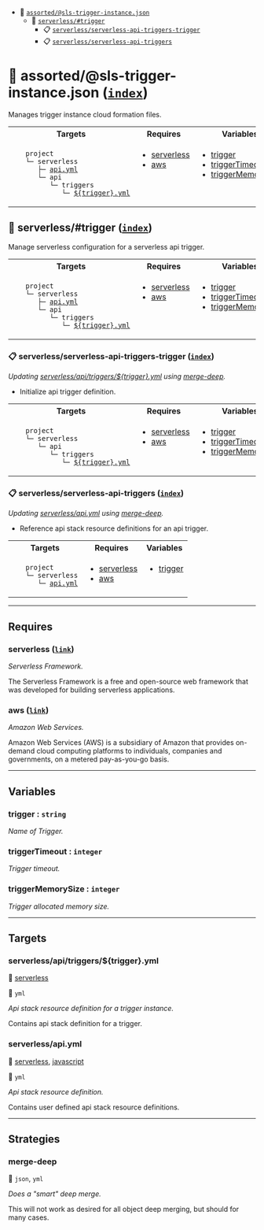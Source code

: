 - <a name="blackfluxrobo-config-plugin-task-idx-ref-assortedsls-trigger-instancejson">:open_file_folder:</a> <a href="#blackfluxrobo-config-plugin-task-ref-assortedsls-trigger-instancejson">`assorted/@sls-trigger-instance.json`</a>
  - <a name="blackfluxrobo-config-plugin-task-idx-ref-serverlesstrigger">:open_file_folder:</a> <a href="#blackfluxrobo-config-plugin-task-ref-serverlesstrigger">`serverless/#trigger`</a>
    - <a name="blackfluxrobo-config-plugin-task-idx-ref-serverlessserverless-api-triggers-trigger">:clipboard:</a> <a href="#blackfluxrobo-config-plugin-task-ref-serverlessserverless-api-triggers-trigger">`serverless/serverless-api-triggers-trigger`</a>
    - <a name="blackfluxrobo-config-plugin-task-idx-ref-serverlessserverless-api-triggers">:clipboard:</a> <a href="#blackfluxrobo-config-plugin-task-ref-serverlessserverless-api-triggers">`serverless/serverless-api-triggers`</a>

# :open_file_folder: <a name="blackfluxrobo-config-plugin-task-ref-assortedsls-trigger-instancejson">assorted/@sls-trigger-instance.json</a> (<a href="#blackfluxrobo-config-plugin-task-idx-ref-assortedsls-trigger-instancejson">`index`</a>)

Manages trigger instance cloud formation files.

<table>
  <tbody>
    <tr>
      <th>Targets</th>
      <th>Requires</th>
      <th>Variables</th>
    </tr>
    <tr>
      <td align="left" valign="top">
        <ul>
<code>project</code><br/>
<code>└─&nbsp;serverless</code><br/>
<code>&nbsp;&nbsp;&nbsp;├─&nbsp;<a href="#blackfluxrobo-config-plugin-target-ref-serverlessapiyml">api.yml</a></code><br/>
<code>&nbsp;&nbsp;&nbsp;└─&nbsp;api</code><br/>
<code>&nbsp;&nbsp;&nbsp;&nbsp;&nbsp;&nbsp;└─&nbsp;triggers</code><br/>
<code>&nbsp;&nbsp;&nbsp;&nbsp;&nbsp;&nbsp;&nbsp;&nbsp;&nbsp;└─&nbsp;<a href="#blackfluxrobo-config-plugin-target-ref-serverlessapitriggerstriggeryml">${trigger}.yml</a></code><br/>
        </ul>
      </td>
      <td align="left" valign="top">
        <ul>
          <li><a href="#blackfluxrobo-config-plugin-req-ref-serverless">serverless</a></li>
          <li><a href="#blackfluxrobo-config-plugin-req-ref-aws">aws</a></li>
        </ul>
      </td>
      <td align="left" valign="top">
        <ul>
          <li><a href="#blackfluxrobo-config-plugin-var-ref-trigger">trigger</a></li>
          <li><a href="#blackfluxrobo-config-plugin-var-ref-triggertimeout">triggerTimeout</a></li>
          <li><a href="#blackfluxrobo-config-plugin-var-ref-triggermemorysize">triggerMemorySize</a></li>
        </ul>
      </td>
    </tr>
  </tbody>
</table>

## :open_file_folder: <a name="blackfluxrobo-config-plugin-task-ref-serverlesstrigger">serverless/#trigger</a> (<a href="#blackfluxrobo-config-plugin-task-idx-ref-serverlesstrigger">`index`</a>)

Manage serverless configuration for a serverless api trigger.

<table>
  <tbody>
    <tr>
      <th>Targets</th>
      <th>Requires</th>
      <th>Variables</th>
    </tr>
    <tr>
      <td align="left" valign="top">
        <ul>
<code>project</code><br/>
<code>└─&nbsp;serverless</code><br/>
<code>&nbsp;&nbsp;&nbsp;├─&nbsp;<a href="#blackfluxrobo-config-plugin-target-ref-serverlessapiyml">api.yml</a></code><br/>
<code>&nbsp;&nbsp;&nbsp;└─&nbsp;api</code><br/>
<code>&nbsp;&nbsp;&nbsp;&nbsp;&nbsp;&nbsp;└─&nbsp;triggers</code><br/>
<code>&nbsp;&nbsp;&nbsp;&nbsp;&nbsp;&nbsp;&nbsp;&nbsp;&nbsp;└─&nbsp;<a href="#blackfluxrobo-config-plugin-target-ref-serverlessapitriggerstriggeryml">${trigger}.yml</a></code><br/>
        </ul>
      </td>
      <td align="left" valign="top">
        <ul>
          <li><a href="#blackfluxrobo-config-plugin-req-ref-serverless">serverless</a></li>
          <li><a href="#blackfluxrobo-config-plugin-req-ref-aws">aws</a></li>
        </ul>
      </td>
      <td align="left" valign="top">
        <ul>
          <li><a href="#blackfluxrobo-config-plugin-var-ref-trigger">trigger</a></li>
          <li><a href="#blackfluxrobo-config-plugin-var-ref-triggertimeout">triggerTimeout</a></li>
          <li><a href="#blackfluxrobo-config-plugin-var-ref-triggermemorysize">triggerMemorySize</a></li>
        </ul>
      </td>
    </tr>
  </tbody>
</table>

### :clipboard: <a name="blackfluxrobo-config-plugin-task-ref-serverlessserverless-api-triggers-trigger">serverless/serverless-api-triggers-trigger</a> (<a href="#blackfluxrobo-config-plugin-task-idx-ref-serverlessserverless-api-triggers-trigger">`index`</a>)

_Updating <a href="#blackfluxrobo-config-plugin-target-ref-serverlessapitriggerstriggeryml">serverless/api/triggers/${trigger}.yml</a> using <a href="#blackfluxrobo-config-plugin-strat-ref-merge-deep">merge-deep</a>._

- Initialize api trigger definition.

<table>
  <tbody>
    <tr>
      <th>Targets</th>
      <th>Requires</th>
      <th>Variables</th>
    </tr>
    <tr>
      <td align="left" valign="top">
        <ul>
<code>project</code><br/>
<code>└─&nbsp;serverless</code><br/>
<code>&nbsp;&nbsp;&nbsp;└─&nbsp;api</code><br/>
<code>&nbsp;&nbsp;&nbsp;&nbsp;&nbsp;&nbsp;└─&nbsp;triggers</code><br/>
<code>&nbsp;&nbsp;&nbsp;&nbsp;&nbsp;&nbsp;&nbsp;&nbsp;&nbsp;└─&nbsp;<a href="#blackfluxrobo-config-plugin-target-ref-serverlessapitriggerstriggeryml">${trigger}.yml</a></code><br/>
        </ul>
      </td>
      <td align="left" valign="top">
        <ul>
          <li><a href="#blackfluxrobo-config-plugin-req-ref-serverless">serverless</a></li>
          <li><a href="#blackfluxrobo-config-plugin-req-ref-aws">aws</a></li>
        </ul>
      </td>
      <td align="left" valign="top">
        <ul>
          <li><a href="#blackfluxrobo-config-plugin-var-ref-trigger">trigger</a></li>
          <li><a href="#blackfluxrobo-config-plugin-var-ref-triggertimeout">triggerTimeout</a></li>
          <li><a href="#blackfluxrobo-config-plugin-var-ref-triggermemorysize">triggerMemorySize</a></li>
        </ul>
      </td>
    </tr>
  </tbody>
</table>

### :clipboard: <a name="blackfluxrobo-config-plugin-task-ref-serverlessserverless-api-triggers">serverless/serverless-api-triggers</a> (<a href="#blackfluxrobo-config-plugin-task-idx-ref-serverlessserverless-api-triggers">`index`</a>)

_Updating <a href="#blackfluxrobo-config-plugin-target-ref-serverlessapiyml">serverless/api.yml</a> using <a href="#blackfluxrobo-config-plugin-strat-ref-merge-deep">merge-deep</a>._

- Reference api stack resource definitions for an api trigger.

<table>
  <tbody>
    <tr>
      <th>Targets</th>
      <th>Requires</th>
      <th>Variables</th>
    </tr>
    <tr>
      <td align="left" valign="top">
        <ul>
<code>project</code><br/>
<code>└─&nbsp;serverless</code><br/>
<code>&nbsp;&nbsp;&nbsp;└─&nbsp;<a href="#blackfluxrobo-config-plugin-target-ref-serverlessapiyml">api.yml</a></code><br/>
        </ul>
      </td>
      <td align="left" valign="top">
        <ul>
          <li><a href="#blackfluxrobo-config-plugin-req-ref-serverless">serverless</a></li>
          <li><a href="#blackfluxrobo-config-plugin-req-ref-aws">aws</a></li>
        </ul>
      </td>
      <td align="left" valign="top">
        <ul>
          <li><a href="#blackfluxrobo-config-plugin-var-ref-trigger">trigger</a></li>
        </ul>
      </td>
    </tr>
  </tbody>
</table>

------

## Requires

### <a name="blackfluxrobo-config-plugin-req-ref-serverless">serverless</a> ([`link`](https://serverless.com/)) 

*Serverless Framework.*

The Serverless Framework is a free and open-source web framework that was 
developed for building serverless applications.

### <a name="blackfluxrobo-config-plugin-req-ref-aws">aws</a> ([`link`](https://aws.amazon.com/)) 

*Amazon Web Services.*

Amazon Web Services (AWS) is a subsidiary of Amazon that provides on-demand cloud 
computing platforms to individuals, companies and governments, on a metered pay-as-you-go basis.

------

## Variables

### <a name="blackfluxrobo-config-plugin-var-ref-trigger">trigger</a>  : `string`

*Name of Trigger.*

### <a name="blackfluxrobo-config-plugin-var-ref-triggertimeout">triggerTimeout</a>  : `integer`

*Trigger timeout.*

### <a name="blackfluxrobo-config-plugin-var-ref-triggermemorysize">triggerMemorySize</a>  : `integer`

*Trigger allocated memory size.*

------

## Targets

### <a name="blackfluxrobo-config-plugin-target-ref-serverlessapitriggerstriggeryml">serverless/api/triggers/${trigger}.yml</a>  

:small_red_triangle: <a href="#blackfluxrobo-config-plugin-req-ref-serverless">serverless</a>

:small_blue_diamond: `yml`

*Api stack resource definition for a trigger instance.*

Contains api stack definition for a trigger.

### <a name="blackfluxrobo-config-plugin-target-ref-serverlessapiyml">serverless/api.yml</a>  

:small_red_triangle: <a href="#blackfluxrobo-config-plugin-req-ref-serverless">serverless</a>, <a href="#blackfluxrobo-config-plugin-req-ref-javascript">javascript</a>

:small_blue_diamond: `yml`

*Api stack resource definition.*

Contains user defined api stack resource definitions.

------

## Strategies

### <a name="blackfluxrobo-config-plugin-strat-ref-merge-deep">merge-deep</a>  

:small_blue_diamond: `json`, `yml`

*Does a "smart" deep merge.*

This will not work as desired for all object deep merging, but should for many cases.


